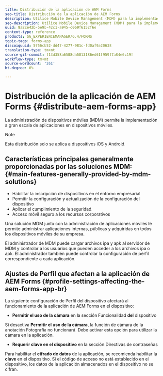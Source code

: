 ```yaml
---
title: Distribución de la aplicación de AEM Forms
seo-title: Distribución de la aplicación de AEM Forms
description: Utilice Mobile Device Management (MDM) para la implementación a gran escala de aplicaciones en dispositivos móviles.
seo-description: Utilice Mobile Device Management (MDM) para la implementación a gran escala de aplicaciones en dispositivos móviles.
uuid: 8a2ce42b-5e9b-42c1-a945-c069f6152f6e
content-type: reference
products: SG_EXPERIENCEMANAGER/6.4/FORMS
topic-tags: forms-app
discoiquuid: 5756cb52-dd47-4277-981c-fd0af9a20638
translation-type: tm+mt
source-git-commit: f13d358a6508da5813186ed61f959f7a84e6c19f
workflow-type: tm+mt
source-wordcount: '261'
ht-degree: 0%

---
```



# Distribución de la aplicación de AEM Forms {#distribute-aem-forms-app}

La administración de dispositivos móviles (MDM) permite la implementación a gran escala de aplicaciones en dispositivos móviles.

>[!NOTE]
>
>Esta distribución solo se aplica a dispositivos iOS y Android.

## Características principales generalmente proporcionadas por las soluciones MDM: {#main-features-generally-provided-by-mdm-solutions}

* Habilitar la inscripción de dispositivos en el entorno empresarial
* Permitir la configuración y actualización de la configuración del dispositivo
* Aplicar el cumplimiento de la seguridad.
* Acceso móvil seguro a los recursos corporativos

Una solución MDM junto con la administración de aplicaciones móviles le permite administrar aplicaciones internas, públicas y adquiridas en todos los dispositivos móviles de su empresa.

El administrador de MDM puede cargar archivos ipa y apk al servidor de MDM y controlar a los usuarios que pueden acceder a los archivos ipa o apk. El administrador también puede controlar la configuración de perfil correspondiente a cada aplicación.

## Ajustes de Perfil que afectan a la aplicación de AEM Forms {#profile-settings-affecting-the-aem-forms-app-br}

La siguiente configuración de Perfil del dispositivo afectará al funcionamiento de la aplicación de AEM Forms en el dispositivo:

* **Permitir el uso de la cámara** en la sección Funcionalidad **del** dispositivo

Si desactiva **Permitir el uso de la cámara**, la función de cámara de la anotación [](/help/forms/using/add-attachments.md) Fotografía no funcionará. Debe activar esta opción para utilizar la cámara en la aplicación.

* **Requerir clave en el dispositivo** en la sección Directivas de contraseñas

Para habilitar el **cifrado de datos** de la aplicación, se recomienda habilitar la **clave** en el dispositivo. Si el código de acceso no está establecido en el dispositivo, los datos de la aplicación almacenados en el dispositivo no se cifran.
